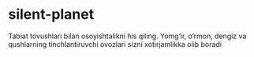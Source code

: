# silent-planet
Tabiat tovushlari bilan osoyishtalikni his qiling. Yomg‘ir, o‘rmon, dengiz va qushlarning tinchlantiruvchi ovozlari sizni xotirjamlikka olib boradi
